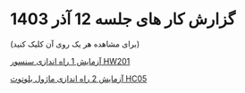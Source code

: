 # گزارش کار های جلسه 12 آذر 1403 
(برای مشاهده هر یک روی آن کلیک کنید)

[آزمایش 1  راه اندازی سنسور HW201](https://github.com/Alidl81/MICRO/tree/main/10/HW201)

[آزمایش 2 راه اندازی ماژول بلوتوث HC05 ](https://github.com/Alidl81/MICRO/tree/main/10/HC05)


